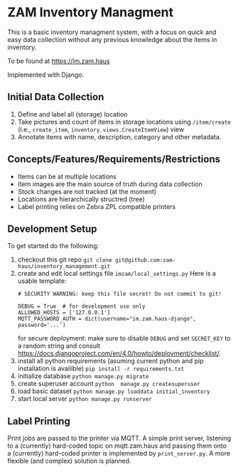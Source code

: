 # ZAM Inventory Managment

This is a basic inventory managment system, with a focus on quick and easy data collection without any previous knowledge about the items in inventory.

To be found at https://im.zam.haus

Implemented with Django.

## Initial Data Collection
1. Define and label all (storage) location
2. Take pictures and count of items in storage locations
   using `/item/create` (i.e., `create_item`, `inventory.views.CreateItemView`) view
3. Annotate items with name, description, category and other metadata.

## Concepts/Features/Requirements/Restrictions
* Items can be at multiple locations
* Item images are the main source of truth during data collection
* Stock changes are not tracked (at the moment)
* Locations are hierarchically structred (tree)
* Label printing relies on Zebra ZPL compatible printers

## Development Setup
To get started do the following:
1. checkout this git repo
    `git clone git@github.com:zam-haus/inventory_management.git`
2. create and edit local settings file
    `imzam/local_settings.py`
    Here is a usable template:
    ```
    # SECURITY WARNING: keep this file secret! Do not commit to git!

    DEBUG = True  # for development use only
    ALLOWED_HOSTS = ['127.0.0.1']
    MQTT_PASSWORD_AUTH = dict(username="im.zam.haus-django", password='...')
    ```
    for secure deployment: make sure to disable `DEBUG` and set `SECRET_KEY` to a random string and consult https://docs.djangoproject.com/en/4.0/howto/deployment/checklist/.
3. install all python requirements (asuming current python and pip installation is availible)
    `pip install -r requirements.txt`
4. initialize database
    `python manage.py migrate`
5. create superuser account
    `python  manage.py createsuperuser`
6. load basic dataset
    `python manage.py loaddata initial_inventory`
7. start local server
    `python manage.py runserver`

## Label Printing
Print jobs are passed to the printer via MQTT. A simple print server, listening to a (currently) hard-coded topic on mqtt.zam.haus and passing them onto a (currently) hard-coded printer is implemented by `print_server.py`. A more flexible (and complex) solution is planned.
